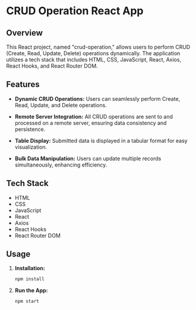 # CRUD Operation React App

## Overview

This React project, named "crud-operation," allows users to perform CRUD (Create, Read, Update, Delete) operations dynamically. The application utilizes a tech stack that includes HTML, CSS, JavaScript, React, Axios, React Hooks, and React Router DOM.

## Features

- **Dynamic CRUD Operations:** Users can seamlessly perform Create, Read, Update, and Delete operations.
  
- **Remote Server Integration:** All CRUD operations are sent to and processed on a remote server, ensuring data consistency and persistence.

- **Table Display:** Submitted data is displayed in a tabular format for easy visualization.

- **Bulk Data Manipulation:** Users can update multiple records simultaneously, enhancing efficiency.

## Tech Stack

- HTML
- CSS
- JavaScript
- React
- Axios
- React Hooks
- React Router DOM

## Usage

1. **Installation:**
   ```bash
   npm install

2. **Run the App:**
   ```bash
   npm start
